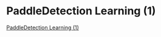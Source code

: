 # PaddleDetection Learning (1)
[PaddleDetection Learning (1)](https://aiwithcloud.com/2022/09/15/paddledetection_learning_1/)